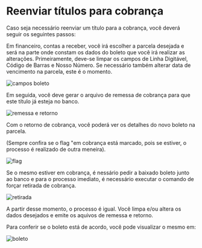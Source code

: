 # Reenviar títulos para cobrança 

Caso seja necessário reenviar um título para a cobrança, você deverá seguir os seguintes passos:

Em financeiro, contas a receber, você irá escolher a parcela desejada e será na parte onde constam os dados do boleto que você irá realizar as alterações.
Primeiramente, deve-se limpar os campos de Linha Digitável, Código de Barras e Nosso Número.
Se necessário também alterar data de vencimento na parcela, este é o momento. 

![campos boleto](https://raw.githubusercontent.com/netforcews/docs-erp/master/financeiro/imagens/campos%20boleto.jpg)

Em seguida, você deve gerar o arquivo de remessa de cobrança para que este título já esteja no banco.

![remessa e retorno](https://raw.githubusercontent.com/netforcews/docs-erp/master/financeiro/imagens/remessa%20e%20retorno.jpg)

Com o retorno de cobrança, você poderá ver os detalhes do novo boleto na parcela.

(Sempre confira se o flag "em cobrança está marcado, pois se estiver, o processo é realizado de outra meneira).

![flag](https://raw.githubusercontent.com/netforcews/docs-erp/master/financeiro/imagens/flag.jpg)

Se o mesmo estiver em cobrança, é nessário pedir a baixado boleto junto ao banco e para o processo imediato, é necessário executar o comando de forçar retirada de cobrança.

![retirada](https://raw.githubusercontent.com/netforcews/docs-erp/master/financeiro/imagens/retirada.jpg)

A partir desse momento, o processo é igual. Você limpa e/ou altera os dados desejados e emite os aquivos de remessa e retorno.

Para conferir se o boleto está de acordo, você pode visualizar o mesmo em:

![boleto](https://raw.githubusercontent.com/netforcews/docs-erp/master/financeiro/imagens/boleto.jpg)
